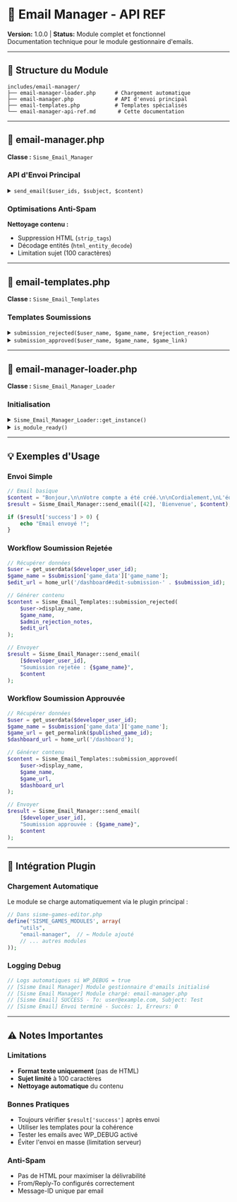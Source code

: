 # 📧 Email Manager - API REF

**Version:** 1.0.0 | **Status:** Module complet et fonctionnel  
Documentation technique pour le module gestionnaire d'emails.

---

## 📁 Structure du Module

```
includes/email-manager/
├── email-manager-loader.php      # Chargement automatique
├── email-manager.php             # API d'envoi principal
├── email-templates.php           # Templates spécialisés
└── email-manager-api-ref.md       # Cette documentation
```

---

## 📧 email-manager.php

**Classe :** `Sisme_Email_Manager`

### API d'Envoi Principal

<details>
<summary><code>send_email($user_ids, $subject, $content)</code></summary>

```php
// Envoyer un email à une liste d'utilisateurs
// @param array|int $user_ids - ID(s) des utilisateurs destinataires
// @param string $subject - Sujet de l'email (max 100 caractères)
// @param string $content - Contenu texte de l'email
// @return array - Résultat avec compteurs success/error
$result = Sisme_Email_Manager::send_email([42, 43], 'Sujet email', 'Contenu...');

// Retour:
[
    'success' => 2,        // Nombre d'envois réussis
    'errors' => 0,         // Nombre d'erreurs
    'details' => []        // Liste des erreurs détaillées
]
```
</details>

### Optimisations Anti-Spam

**Nettoyage contenu :**
- Suppression HTML (`strip_tags`)
- Décodage entités (`html_entity_decode`)
- Limitation sujet (100 caractères)

---

## 📝 email-templates.php

**Classe :** `Sisme_Email_Templates`

### Templates Soumissions

<details>
<summary><code>submission_rejected($user_name, $game_name, $rejection_reason)</code></summary>

```php
// Générer email de soumission rejetée
// @param string $user_name - Nom de l'utilisateur
// @param string $game_name - Nom du jeu soumis
// @param string $rejection_reason - Motif du rejet admin
// @return string - Contenu email complet

$content = Sisme_Email_Templates::submission_rejected(
    'John Doe',
    'Super Mario Bros',
    'Images de couverture manquantes'
);
```
</details>

<details>
<summary><code>submission_approved($user_name, $game_name, $game_link)</code></summary>

```php
// Générer email de soumission approuvée
// @param string $user_name - Nom de l'utilisateur
// @param string $game_name - Nom du jeu approuvé
// @param string $game_link - URL de la fiche jeu publiée
// @return string - Contenu email complet

$content = Sisme_Email_Templates::submission_approved(
    'John Doe',
    'Super Mario Bros',
    'https://games.sisme.fr/[nom-du-jeu-en-slug]'
);
```
</details>

---

## 🚀 email-manager-loader.php

**Classe :** `Sisme_Email_Manager_Loader`

### Initialisation

<details>
<summary><code>Sisme_Email_Manager_Loader::get_instance()</code></summary>

```php
// Singleton - Récupérer l'instance unique du loader
// @return Sisme_Email_Manager_Loader Instance unique
// Chargement automatique via plugin principal
$loader = Sisme_Email_Manager_Loader::get_instance();
```
</details>

<details>
<summary><code>is_module_ready()</code></summary>

```php
// Vérifier si le module est prêt à l'usage
// @return bool - Module chargé et fonctionnel
$ready = $loader->is_module_ready();
```
</details>

---

## 💡 Exemples d'Usage

### Envoi Simple

```php
// Email basique
$content = "Bonjour,\n\nVotre compte a été créé.\n\nCordialement,\nL'équipe";
$result = Sisme_Email_Manager::send_email([42], 'Bienvenue', $content);

if ($result['success'] > 0) {
    echo "Email envoyé !";
}
```

### Workflow Soumission Rejetée

```php
// Récupérer données
$user = get_userdata($developer_user_id);
$game_name = $submission['game_data']['game_name'];
$edit_url = home_url('/dashboard#edit-submission-' . $submission_id);

// Générer contenu
$content = Sisme_Email_Templates::submission_rejected(
    $user->display_name,
    $game_name,
    $admin_rejection_notes,
    $edit_url
);

// Envoyer
$result = Sisme_Email_Manager::send_email(
    [$developer_user_id], 
    "Soumission rejetée : {$game_name}", 
    $content
);
```

### Workflow Soumission Approuvée

```php
// Récupérer données
$user = get_userdata($developer_user_id);
$game_name = $submission['game_data']['game_name'];
$game_url = get_permalink($published_game_id);
$dashboard_url = home_url('/dashboard');

// Générer contenu
$content = Sisme_Email_Templates::submission_approved(
    $user->display_name,
    $game_name,
    $game_url,
    $dashboard_url
);

// Envoyer
$result = Sisme_Email_Manager::send_email(
    [$developer_user_id], 
    "Soumission approuvée : {$game_name}", 
    $content
);
```

---

## 🔧 Intégration Plugin

### Chargement Automatique

Le module se charge automatiquement via le plugin principal :

```php
// Dans sisme-games-editor.php
define('SISME_GAMES_MODULES', array(
    "utils",
    "email-manager",  // ← Module ajouté
    // ... autres modules
));
```

### Logging Debug

```php
// Logs automatiques si WP_DEBUG = true
// [Sisme Email Manager] Module gestionnaire d'emails initialisé
// [Sisme Email Manager] Module chargé: email-manager.php
// [Sisme Email] SUCCESS - To: user@example.com, Subject: Test
// [Sisme Email] Envoi terminé - Succès: 1, Erreurs: 0
```

---

## ⚠️ Notes Importantes

### Limitations
- **Format texte uniquement** (pas de HTML)
- **Sujet limité** à 100 caractères
- **Nettoyage automatique** du contenu

### Bonnes Pratiques
- Toujours vérifier `$result['success']` après envoi
- Utiliser les templates pour la cohérence
- Tester les emails avec WP_DEBUG activé
- Éviter l'envoi en masse (limitation serveur)

### Anti-Spam
- Pas de HTML pour maximiser la délivrabilité
- From/Reply-To configurés correctement
- Message-ID unique par email